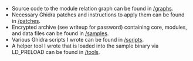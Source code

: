 - Source code to the module relation graph can be found in [/graphs](/graphs).
- Necessary Ghidra patches and instructions to apply them can be found in [/patches](/patches).
- Encrypted archive (see writeup for password) containing core, modules, and data files can be found in [/samples](/samples).
- Various Ghidra scripts I wrote can be found in [/scripts](/scripts).
- A helper tool I wrote that is loaded into the sample binary via LD_PRELOAD can be found in [/tools](/tools).
